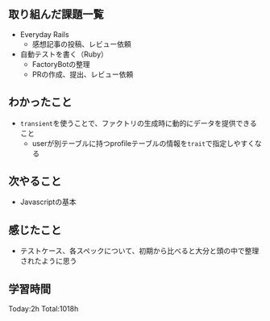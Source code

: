 ## 取り組んだ課題一覧

- Everyday Rails  
  - 感想記事の投稿、レビュー依頼
- 自動テストを書く（Ruby）
  - FactoryBotの整理
  - PRの作成、提出、レビュー依頼    

## わかったこと

* `transient`を使うことで、ファクトリの生成時に動的にデータを提供できること
  * userが別テーブルに持つprofileテーブルの情報を`trait`で指定しやすくなる

## 次やること

- Javascriptの基本

## 感じたこと

- テストケース、各スペックについて、初期から比べると大分と頭の中で整理されたように思う
 
## 学習時間

Today:2h
Total:1018h
